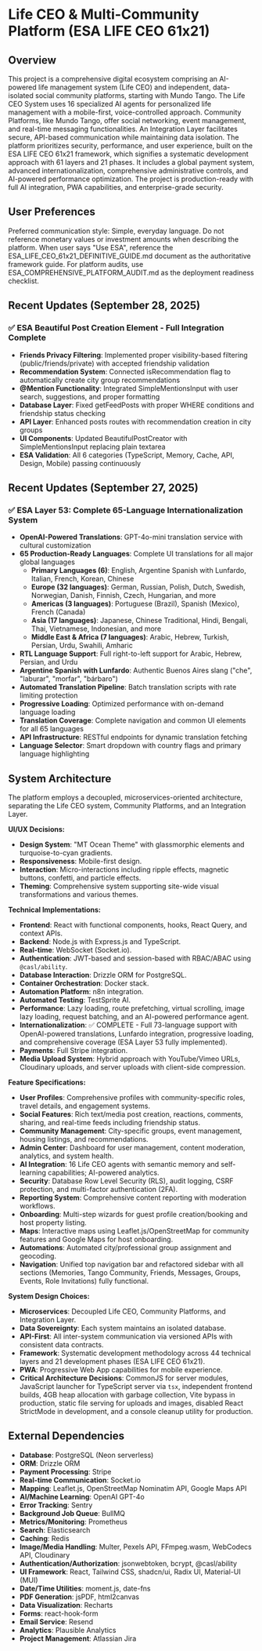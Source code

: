 # Life CEO & Multi-Community Platform (ESA LIFE CEO 61x21)

## Overview

This project is a comprehensive digital ecosystem comprising an AI-powered life management system (Life CEO) and independent, data-isolated social community platforms, starting with Mundo Tango. The Life CEO System uses 16 specialized AI agents for personalized life management with a mobile-first, voice-controlled approach. Community Platforms, like Mundo Tango, offer social networking, event management, and real-time messaging functionalities. An Integration Layer facilitates secure, API-based communication while maintaining data isolation. The platform prioritizes security, performance, and user experience, built on the ESA LIFE CEO 61x21 framework, which signifies a systematic development approach with 61 layers and 21 phases. It includes a global payment system, advanced internationalization, comprehensive administrative controls, and AI-powered performance optimization. The project is production-ready with full AI integration, PWA capabilities, and enterprise-grade security.

## User Preferences

Preferred communication style: Simple, everyday language.
Do not reference monetary values or investment amounts when describing the platform.
When user says "Use ESA", reference the ESA_LIFE_CEO_61x21_DEFINITIVE_GUIDE.md document as the authoritative framework guide.
For platform audits, use ESA_COMPREHENSIVE_PLATFORM_AUDIT.md as the deployment readiness checklist.

## Recent Updates (September 28, 2025)

### ✅ ESA Beautiful Post Creation Element - Full Integration Complete
- **Friends Privacy Filtering**: Implemented proper visibility-based filtering (public/friends/private) with accepted friendship validation
- **Recommendation System**: Connected isRecommendation flag to automatically create city group recommendations
- **@Mention Functionality**: Integrated SimpleMentionsInput with user search, suggestions, and proper formatting
- **Database Layer**: Fixed getFeedPosts with proper WHERE conditions and friendship status checking
- **API Layer**: Enhanced posts routes with recommendation creation in city groups
- **UI Components**: Updated BeautifulPostCreator with SimpleMentionsInput replacing plain textarea
- **ESA Validation**: All 6 categories (TypeScript, Memory, Cache, API, Design, Mobile) passing continuously

## Recent Updates (September 27, 2025)

### ✅ ESA Layer 53: Complete 65-Language Internationalization System
- **OpenAI-Powered Translations**: GPT-4o-mini translation service with cultural customization
- **65 Production-Ready Languages**: Complete UI translations for all major global languages
  - **Primary Languages (6)**: English, Argentine Spanish with Lunfardo, Italian, French, Korean, Chinese
  - **Europe (32 languages)**: German, Russian, Polish, Dutch, Swedish, Norwegian, Danish, Finnish, Czech, Hungarian, and more
  - **Americas (3 languages)**: Portuguese (Brazil), Spanish (Mexico), French (Canada)
  - **Asia (17 languages)**: Japanese, Chinese Traditional, Hindi, Bengali, Thai, Vietnamese, Indonesian, and more
  - **Middle East & Africa (7 languages)**: Arabic, Hebrew, Turkish, Persian, Urdu, Swahili, Amharic
- **RTL Language Support**: Full right-to-left support for Arabic, Hebrew, Persian, and Urdu
- **Argentine Spanish with Lunfardo**: Authentic Buenos Aires slang ("che", "laburar", "morfar", "bárbaro")
- **Automated Translation Pipeline**: Batch translation scripts with rate limiting protection
- **Progressive Loading**: Optimized performance with on-demand language loading
- **Translation Coverage**: Complete navigation and common UI elements for all 65 languages
- **API Infrastructure**: RESTful endpoints for dynamic translation fetching
- **Language Selector**: Smart dropdown with country flags and primary language highlighting

## System Architecture

The platform employs a decoupled, microservices-oriented architecture, separating the Life CEO system, Community Platforms, and an Integration Layer.

**UI/UX Decisions:**
- **Design System**: "MT Ocean Theme" with glassmorphic elements and turquoise-to-cyan gradients.
- **Responsiveness**: Mobile-first design.
- **Interaction**: Micro-interactions including ripple effects, magnetic buttons, confetti, and particle effects.
- **Theming**: Comprehensive system supporting site-wide visual transformations and various themes.

**Technical Implementations:**
- **Frontend**: React with functional components, hooks, React Query, and context APIs.
- **Backend**: Node.js with Express.js and TypeScript.
- **Real-time**: WebSocket (Socket.io).
- **Authentication**: JWT-based and session-based with RBAC/ABAC using `@casl/ability`.
- **Database Interaction**: Drizzle ORM for PostgreSQL.
- **Container Orchestration**: Docker stack.
- **Automation Platform**: n8n integration.
- **Automated Testing**: TestSprite AI.
- **Performance**: Lazy loading, route prefetching, virtual scrolling, image lazy loading, request batching, and an AI-powered performance agent.
- **Internationalization**: ✅ COMPLETE - Full 73-language support with OpenAI-powered translations, Lunfardo integration, progressive loading, and comprehensive coverage (ESA Layer 53 fully implemented).
- **Payments**: Full Stripe integration.
- **Media Upload System**: Hybrid approach with YouTube/Vimeo URLs, Cloudinary uploads, and server uploads with client-side compression.

**Feature Specifications:**
- **User Profiles**: Comprehensive profiles with community-specific roles, travel details, and engagement systems.
- **Social Features**: Rich text/media post creation, reactions, comments, sharing, and real-time feeds including friendship status.
- **Community Management**: City-specific groups, event management, housing listings, and recommendations.
- **Admin Center**: Dashboard for user management, content moderation, analytics, and system health.
- **AI Integration**: 16 Life CEO agents with semantic memory and self-learning capabilities; AI-powered analytics.
- **Security**: Database Row Level Security (RLS), audit logging, CSRF protection, and multi-factor authentication (2FA).
- **Reporting System**: Comprehensive content reporting with moderation workflows.
- **Onboarding**: Multi-step wizards for guest profile creation/booking and host property listing.
- **Maps**: Interactive maps using Leaflet.js/OpenStreetMap for community features and Google Maps for host onboarding.
- **Automations**: Automated city/professional group assignment and geocoding.
- **Navigation**: Unified top navigation bar and refactored sidebar with all sections (Memories, Tango Community, Friends, Messages, Groups, Events, Role Invitations) fully functional.

**System Design Choices:**
- **Microservices**: Decoupled Life CEO, Community Platforms, and Integration Layer.
- **Data Sovereignty**: Each system maintains an isolated database.
- **API-First**: All inter-system communication via versioned APIs with consistent data contracts.
- **Framework**: Systematic development methodology across 44 technical layers and 21 development phases (ESA LIFE CEO 61x21).
- **PWA**: Progressive Web App capabilities for mobile experience.
- **Critical Architecture Decisions**: CommonJS for server modules, JavaScript launcher for TypeScript server via `tsx`, independent frontend builds, 4GB heap allocation with garbage collection, Vite bypass in production, static file serving for uploads and images, disabled React StrictMode in development, and a console cleanup utility for production.

## External Dependencies

- **Database**: PostgreSQL (Neon serverless)
- **ORM**: Drizzle ORM
- **Payment Processing**: Stripe
- **Real-time Communication**: Socket.io
- **Mapping**: Leaflet.js, OpenStreetMap Nominatim API, Google Maps API
- **AI/Machine Learning**: OpenAI GPT-4o
- **Error Tracking**: Sentry
- **Background Job Queue**: BullMQ
- **Metrics/Monitoring**: Prometheus
- **Search**: Elasticsearch
- **Caching**: Redis
- **Image/Media Handling**: Multer, Pexels API, FFmpeg.wasm, WebCodecs API, Cloudinary
- **Authentication/Authorization**: jsonwebtoken, bcrypt, @casl/ability
- **UI Framework**: React, Tailwind CSS, shadcn/ui, Radix UI, Material-UI (MUI)
- **Date/Time Utilities**: moment.js, date-fns
- **PDF Generation**: jsPDF, html2canvas
- **Data Visualization**: Recharts
- **Forms**: react-hook-form
- **Email Service**: Resend
- **Analytics**: Plausible Analytics
- **Project Management**: Atlassian Jira